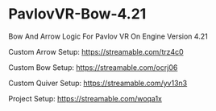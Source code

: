 # PavlovVR-Bow-4.21
Bow And Arrow Logic For Pavlov VR On Engine Version 4.21

Custom Arrow Setup: https://streamable.com/trz4c0

Custom Bow Setup: https://streamable.com/ocrj06

Custom Quiver Setup: https://streamable.com/yv13n3

Project Setup: https://streamable.com/woqa1x
